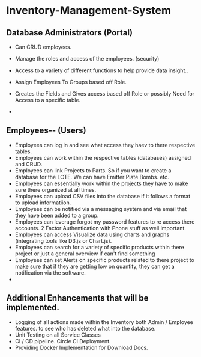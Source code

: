 # Inventory-Management-System

## Database Administrators (Portal)
- Can CRUD employees.
- Manage the roles and access of the employees. (security)
- Access to a variety of different functions to help provide data insight.. 
- Assign Employees To Groups based off Role.
- Creates the Fields and Gives access based off Role or possibly Need for Access to a specific table.

- 
## Employees-- (Users)
- Employees can log in and see what access they haev to there respective tables.
- Employees can work within the respective tables (databases) assigned and CRUD.
- Employees can link Projects to Parts. So if you want to create a database for the LCTE. We can have Emitter Plate Bombs. etc.
- Employees can essentially work within the projects they have to make sure there organized at all times.
- Employees can upload CSV files into the database if it follows a format to upload informatiion.
- Employees can be notified via a messaging system and via email that they have been added to a group.
- Employees can leverage forgot my password features to re access there accounts. 2 Factor Authentication with Phone stuff as well important.
- Employees can access Visualize data using charts and graphs (integrating tools like D3.js or Chart.js).
- Employees can search for a variety of specific products within there project or just a general overview if can't find something
- Employees can set Alerts on specific products related to there project to make sure that if they are getting low on quantity, they can get a notification via the software.
- 

## Additional Enhancements that will be implemented.
- Logging of all actions made within the Inventory both Admin / Employee features. to see who has deleted what into the database.
- Unit Testing on all Service Classes
- CI / CD pipeline. Circle CI Deployment.
- Providing Docker Implementation for Download Docs.
